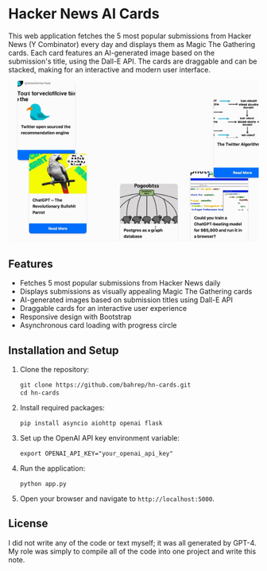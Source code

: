 # Hacker News AI Cards

This web application fetches the 5 most popular submissions from Hacker News (Y Combinator) every day and displays them as Magic The Gathering cards. Each card features an AI-generated image based on the submission's title, using the Dall-E API. The cards are draggable and can be stacked, making for an interactive and modern user interface.

![Application Screenshot](screenshot.gif)

## Features

- Fetches 5 most popular submissions from Hacker News daily
- Displays submissions as visually appealing Magic The Gathering cards
- AI-generated images based on submission titles using Dall-E API
- Draggable cards for an interactive user experience
- Responsive design with Bootstrap
- Asynchronous card loading with progress circle

## Installation and Setup

1. Clone the repository:
    ```
    git clone https://github.com/bahrep/hn-cards.git
    cd hn-cards
    ```

2. Install required packages:
    ```
    pip install asyncio aiohttp openai flask 
    ```

3. Set up the OpenAI API key environment variable:
    ```
    export OPENAI_API_KEY="your_openai_api_key"
    ```

4. Run the application:
    ```
    python app.py
    ```

5. Open your browser and navigate to `http://localhost:5000`.

## License

I did not write any of the code or text myself; it was all generated by GPT-4. My role was simply to compile all of the code into one project and write this note.
